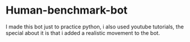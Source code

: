 # Human-benchmark-bot
I made this bot just to practice python, i also used youtube tutorials, the special about it is that i added a realistic movement to the bot.
